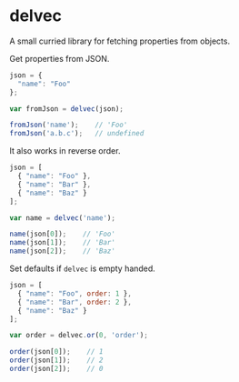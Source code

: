 # delvec

A small curried library for fetching properties from objects.

Get properties from JSON.

```javascript
json = {
  "name": "Foo"
};

var fromJson = delvec(json);

fromJson('name');    // 'Foo'
fromJson('a.b.c');   // undefined
```


It also works in reverse order.

```javascript
json = [
  { "name": "Foo" },
  { "name": "Bar" },
  { "name": "Baz" }
];

var name = delvec('name');

name(json[0]);    // 'Foo'
name(json[1]);    // 'Bar'
name(json[2]);    // 'Baz'
```


Set defaults if `delvec` is empty handed.

```javascript
json = [
  { "name": "Foo", order: 1 },
  { "name": "Bar", order: 2 },
  { "name": "Baz" }
];

var order = delvec.or(0, 'order');

order(json[0]);    // 1
order(json[1]);    // 2
order(json[2]);    // 0
```

